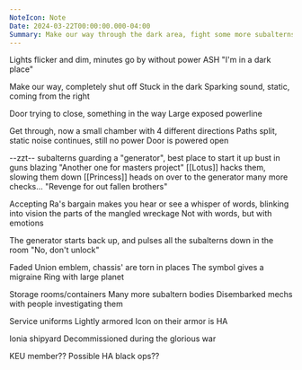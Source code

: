 ```yaml
---
NoteIcon: Note
Date: 2024-03-22T00:00:00.000-04:00
Summary: Make our way through the dark area, fight some more subalterns, then kickstart the generator. Meet some HA looking peeps.
---
```

Lights flicker and dim, minutes go by without power
ASH "I'm in a dark place"

Make our way, completely shut off
Stuck in the dark
Sparking sound, static, coming from the right

Door trying to close, something in the way
Large exposed powerline

Get through, now a small chamber with 4 different directions
Paths split, static noise continues, still no power
Door is powered open

--zzt--
subalterns guarding a "generator", best place to start it up
bust in guns blazing
"Another one for masters project"
[[Lotus]] hacks them, slowing them down
[[Princess]] heads on over to the generator
many more checks...
"Revenge for out fallen brothers"

Accepting Ra's bargain makes you hear or see a whisper of words, blinking into vision the parts of the mangled wreckage
Not with words, but with emotions

The generator starts back up, and pulses all the subalterns down in the room
"No, don't unlock"

Faded Union emblem, chassis' are torn in places
The symbol gives a migraine
Ring with large planet

Storage rooms/containers
Many more subaltern bodies
Disembarked mechs with people investigating them

Service uniforms
Lightly armored
Icon on their armor is HA

Ionia shipyard
Decommissioned during the glorious war

KEU member??
Possible HA black ops??

